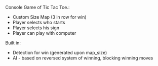 Console Game of Tic Tac Toe.:
- Custom Size Map (3 in row for win)
- Player selects who starts
- Player selects his sign
- Player can play with computer

Built in:
- Detection for win (generated upon map_size)
- AI - based on reversed system of winning, blocking winning moves
